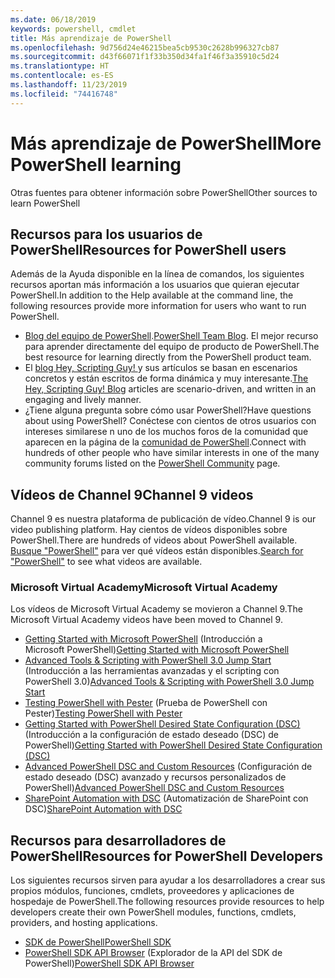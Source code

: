 ```yaml
---
ms.date: 06/18/2019
keywords: powershell, cmdlet
title: Más aprendizaje de PowerShell
ms.openlocfilehash: 9d756d24e46215bea5cb9530c2628b996327cb87
ms.sourcegitcommit: d43f66071f1f33b350d34fa1f46f3a35910c5d24
ms.translationtype: HT
ms.contentlocale: es-ES
ms.lasthandoff: 11/23/2019
ms.locfileid: "74416748"
---
```

# <a name="more-powershell-learning"></a><span data-ttu-id="bd75d-103">Más aprendizaje de PowerShell</span><span class="sxs-lookup"><span data-stu-id="bd75d-103">More PowerShell learning</span></span>

<span data-ttu-id="bd75d-104">Otras fuentes para obtener información sobre PowerShell</span><span class="sxs-lookup"><span data-stu-id="bd75d-104">Other sources to learn PowerShell</span></span>

## <a name="resources-for-powershell-users"></a><span data-ttu-id="bd75d-105">Recursos para los usuarios de PowerShell</span><span class="sxs-lookup"><span data-stu-id="bd75d-105">Resources for PowerShell users</span></span>

<span data-ttu-id="bd75d-106">Además de la Ayuda disponible en la línea de comandos, los siguientes recursos aportan más información a los usuarios que quieran ejecutar PowerShell.</span><span class="sxs-lookup"><span data-stu-id="bd75d-106">In addition to the Help available at the command line, the following resources provide more information for users who want to run PowerShell.</span></span>

- <span data-ttu-id="bd75d-107">[Blog del equipo de PowerShell](https://devblogs.microsoft.com/powershell/).</span><span class="sxs-lookup"><span data-stu-id="bd75d-107">[PowerShell Team Blog](https://devblogs.microsoft.com/powershell/).</span></span> <span data-ttu-id="bd75d-108">El mejor recurso para aprender directamente del equipo de producto de PowerShell.</span><span class="sxs-lookup"><span data-stu-id="bd75d-108">The best resource for learning directly from the PowerShell product team.</span></span>
- <span data-ttu-id="bd75d-109">El [blog Hey, Scripting Guy! ](https://devblogs.microsoft.com/scripting/) y sus artículos se basan en escenarios concretos y están escritos de forma dinámica y muy interesante.</span><span class="sxs-lookup"><span data-stu-id="bd75d-109">[The Hey, Scripting Guy! Blog](https://devblogs.microsoft.com/scripting/) articles are scenario-driven, and written in an engaging and lively manner.</span></span>
- <span data-ttu-id="bd75d-110">¿Tiene alguna pregunta sobre cómo usar PowerShell?</span><span class="sxs-lookup"><span data-stu-id="bd75d-110">Have questions about using PowerShell?</span></span> <span data-ttu-id="bd75d-111">Conéctese con cientos de otros usuarios con intereses similarese n uno de los muchos foros de la comunidad que aparecen en la página de la [comunidad de PowerShell](/powershell/#pivot=main&panel=community).</span><span class="sxs-lookup"><span data-stu-id="bd75d-111">Connect with hundreds of other people who have similar interests in one of the many community forums listed on the [PowerShell Community](/powershell/#pivot=main&panel=community) page.</span></span>

## <a name="channel-9-videos"></a><span data-ttu-id="bd75d-112">Vídeos de Channel 9</span><span class="sxs-lookup"><span data-stu-id="bd75d-112">Channel 9 videos</span></span>

<span data-ttu-id="bd75d-113">Channel 9 es nuestra plataforma de publicación de vídeo.</span><span class="sxs-lookup"><span data-stu-id="bd75d-113">Channel 9 is our video publishing platform.</span></span> <span data-ttu-id="bd75d-114">Hay cientos de vídeos disponibles sobre PowerShell.</span><span class="sxs-lookup"><span data-stu-id="bd75d-114">There are hundreds of videos about PowerShell available.</span></span> <span data-ttu-id="bd75d-115">[Busque "PowerShell"](https://channel9.msdn.com/Search?term=PowerShell&sortBy=top-rated) para ver qué vídeos están disponibles.</span><span class="sxs-lookup"><span data-stu-id="bd75d-115">[Search for "PowerShell"](https://channel9.msdn.com/Search?term=PowerShell&sortBy=top-rated) to see what videos are available.</span></span>

### <a name="microsoft-virtual-academy"></a><span data-ttu-id="bd75d-116">Microsoft Virtual Academy</span><span class="sxs-lookup"><span data-stu-id="bd75d-116">Microsoft Virtual Academy</span></span>

<span data-ttu-id="bd75d-117">Los vídeos de Microsoft Virtual Academy se movieron a Channel 9.</span><span class="sxs-lookup"><span data-stu-id="bd75d-117">The Microsoft Virtual Academy videos have been moved to Channel 9.</span></span>

- <span data-ttu-id="bd75d-118">[Getting Started with Microsoft PowerShell](https://channel9.msdn.com/Series/Getting-Started-with-Microsoft-PowerShell) (Introducción a Microsoft PowerShell)</span><span class="sxs-lookup"><span data-stu-id="bd75d-118">[Getting Started with Microsoft PowerShell](https://channel9.msdn.com/Series/Getting-Started-with-Microsoft-PowerShell)</span></span>
- <span data-ttu-id="bd75d-119">[Advanced Tools & Scripting with PowerShell 3.0 Jump Start](https://channel9.msdn.com/Series/Advanced-Tools-and-Scripting-with-PowerShell-3.0-Jump-Start) (Introducción a las herramientas avanzadas y el scripting con PowerShell 3.0)</span><span class="sxs-lookup"><span data-stu-id="bd75d-119">[Advanced Tools & Scripting with PowerShell 3.0 Jump Start](https://channel9.msdn.com/Series/Advanced-Tools-and-Scripting-with-PowerShell-3.0-Jump-Start)</span></span>
- <span data-ttu-id="bd75d-120">[Testing PowerShell with Pester](https://channel9.msdn.com/Series/Testing-PowerShell-with-Pester) (Prueba de PowerShell con Pester)</span><span class="sxs-lookup"><span data-stu-id="bd75d-120">[Testing PowerShell with Pester](https://channel9.msdn.com/Series/Testing-PowerShell-with-Pester)</span></span>
- <span data-ttu-id="bd75d-121">[Getting Started with PowerShell Desired State Configuration (DSC)](https://channel9.msdn.com/Series/Getting-Started-with-PowerShell-DSC) (Introducción a la configuración de estado deseado (DSC) de PowerShell)</span><span class="sxs-lookup"><span data-stu-id="bd75d-121">[Getting Started with PowerShell Desired State Configuration (DSC)](https://channel9.msdn.com/Series/Getting-Started-with-PowerShell-DSC)</span></span>
- <span data-ttu-id="bd75d-122">[Advanced PowerShell DSC and Custom Resources](https://channel9.msdn.com/Series/Advanced-PowerShell-DSC-and-Custom-Resources) (Configuración de estado deseado (DSC) avanzado y recursos personalizados de PowerShell)</span><span class="sxs-lookup"><span data-stu-id="bd75d-122">[Advanced PowerShell DSC and Custom Resources](https://channel9.msdn.com/Series/Advanced-PowerShell-DSC-and-Custom-Resources)</span></span>
- <span data-ttu-id="bd75d-123">[SharePoint Automation with DSC](https://channel9.msdn.com/Series/SharePoint-Automation-with-DSC) (Automatización de SharePoint con DSC)</span><span class="sxs-lookup"><span data-stu-id="bd75d-123">[SharePoint Automation with DSC](https://channel9.msdn.com/Series/SharePoint-Automation-with-DSC)</span></span>

## <a name="resources-for-powershell-developers"></a><span data-ttu-id="bd75d-124">Recursos para desarrolladores de PowerShell</span><span class="sxs-lookup"><span data-stu-id="bd75d-124">Resources for PowerShell Developers</span></span>

<span data-ttu-id="bd75d-125">Los siguientes recursos sirven para ayudar a los desarrolladores a crear sus propios módulos, funciones, cmdlets, proveedores y aplicaciones de hospedaje de PowerShell.</span><span class="sxs-lookup"><span data-stu-id="bd75d-125">The following resources provide resources to help developers create their own PowerShell modules, functions, cmdlets, providers, and hosting applications.</span></span>

- [<span data-ttu-id="bd75d-126">SDK de PowerShell</span><span class="sxs-lookup"><span data-stu-id="bd75d-126">PowerShell SDK</span></span>](/powershell/scripting/developer/windows-powershell)
- <span data-ttu-id="bd75d-127">[PowerShell SDK API Browser](/dotnet/api/system.management.automation) (Explorador de la API del SDK de PowerShell)</span><span class="sxs-lookup"><span data-stu-id="bd75d-127">[PowerShell SDK API Browser](/dotnet/api/system.management.automation)</span></span>
